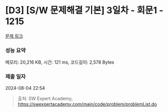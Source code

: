 # [D3] [S/W 문제해결 기본] 3일차 - 회문1 - 1215 

[문제 링크](https://swexpertacademy.com/main/code/problem/problemDetail.do?contestProbId=AV14QpAaAAwCFAYi) 

### 성능 요약

메모리: 20,216 KB, 시간: 121 ms, 코드길이: 2,578 Bytes

### 제출 일자

2024-08-04 22:54



> 출처: SW Expert Academy, https://swexpertacademy.com/main/code/problem/problemList.do